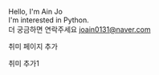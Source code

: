 Hello, I'm Ain Jo  
I'm interested in Python.  
더 궁금하면 연락주세요 joain0131@naver.com


취미 페이지 추가

취미 추가1
